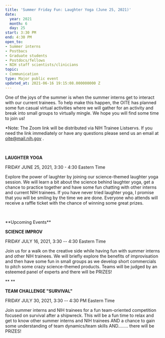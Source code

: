 ```yaml
---
title: 'Summer Friday Fun: Laughter Yoga (June 25, 2021)'
date:
  year: 2021
  month: 6
  day: 25
start: 3:30 PM
end: 4:30 PM
open_to:
- Summer interns
- Postbacs
- Graduate students
- Postdocs/fellows
- NIH staff scientists/clinicians
topic:
- Communication
type: Major public event
updated_at: 2021-06-16 19:15:08.000000000 Z
---
```

One of the joys of the summer is when the summer interns get to interact
with our current trainees. To help make this happen, the OITE has
planned some fun casual virtual activities where we will gather for an
activity and break into small groups to virtually mingle. We hope you
will find some time to join us!

\*Note: The Zoom link will be distributed via NIH Trainee Listservs. If
you need the link immediately or have any questions please send us an
email at [oite@mail.nih.gov](mailto:oite@mail.nih.gov) .

 

**LAUGHTER YOGA**

FRIDAY JUNE 25, 2021, 3:30 - 4:30 Eastern Time

Explore the power of laughter by joining our science-themed laughter
yoga session. We will learn a bit about the science behind laughter
yoga, get a chance to practice together and have some fun chatting with
other interns and current NIH trainees. If you have never tried laughter
yoga, I promise that you will be smiling by the time we are done.
Everyone who attends will receive a raffle ticket with the chance of
winning some great prizes.

 

\*\*Upcoming Events\*\* 

**SCIENCE IMPROV**

FRIDAY JULY 16, 2021, 3:30 -- 4:30 Eastern Time

Join us for a walk on the creative side while having fun with summer
interns and other NIH trainees. We will briefly explore the benefits of
improvisation and then have some fun in small groups as we develop short
commercials to pitch some crazy science-themed products. Teams will be
judged by an esteemed panel of experts and there will be PRIZES!

** **

**TEAM CHALLENGE "SURVIVAL"**

FRIDAY JULY 30, 2021, 3:30 -- 4:30 PM Eastern Time

Join summer interns and NIH trainees for a fun team-oriented competition
focused on survival after a shipwreck. This will be a fun time to relax
and get to know other summer interns and NIH trainees AND a chance to
gain some understanding of team dynamics/team skills AND........ there
will be PRIZES!

